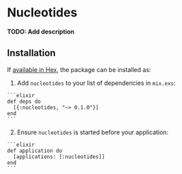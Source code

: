 # Nucleotides

**TODO: Add description**

## Installation

If [available in Hex](https://hex.pm/docs/publish), the package can be installed as:

  1. Add `nucleotides` to your list of dependencies in `mix.exs`:

    ```elixir
    def deps do
      [{:nucleotides, "~> 0.1.0"}]
    end
    ```

  2. Ensure `nucleotides` is started before your application:

    ```elixir
    def application do
      [applications: [:nucleotides]]
    end
    ```


